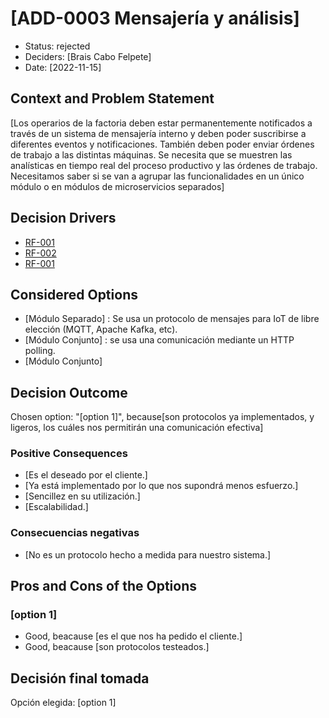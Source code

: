 # [ADD-0003 Mensajería y análisis]

* Status: rejected
* Deciders: [Brais Cabo Felpete]
* Date: [2022-11-15]

## Context and Problem Statement

[Los operarios de la factoria deben estar permanentemente notificados a través de un sistema de mensajería interno y deben poder suscribirse a diferentes eventos y notificaciones. También deben poder enviar órdenes de trabajo a las distintas máquinas. Se necesita que se muestren las analísticas en tiempo real del proceso
productivo y las órdenes de trabajo. Necesitamos saber si se van a agrupar las funcionalidades en un único módulo o en módulos de microservicios separados]

## Decision Drivers

* [RF-001](../requisitos/RF-001.md)
* [RF-002](../requisitos/RF-002.md)
* [RF-001](../requisitos/RF-007.md)

## Considered Options

* [Módulo Separado] : Se usa un protocolo de mensajes para IoT de libre elección (MQTT, Apache Kafka, etc).
* [Módulo Conjunto] : se usa una comunicación mediante un HTTP polling.
* [Módulo Conjunto]

## Decision Outcome

Chosen option: "[option 1]", because[son protocolos ya implementados, y ligeros, los cuáles nos permitirán una comunicación efectiva]

### Positive Consequences <!-- optional -->

* [Es el deseado por el cliente.]
* [Ya está implementado por lo que nos supondrá menos esfuerzo.]
* [Sencillez en su utilización.]
* [Escalabilidad.]

### Consecuencias negativas <!-- optional -->

* [No es un protocolo hecho a medida para nuestro sistema.]

## Pros and Cons of the Options

### [option 1]

* Good, beacause [es el que nos ha pedido el cliente.]
* Good, beacause [son protocolos testeados.]

## Decisión final tomada

Opción elegida: [option 1]
